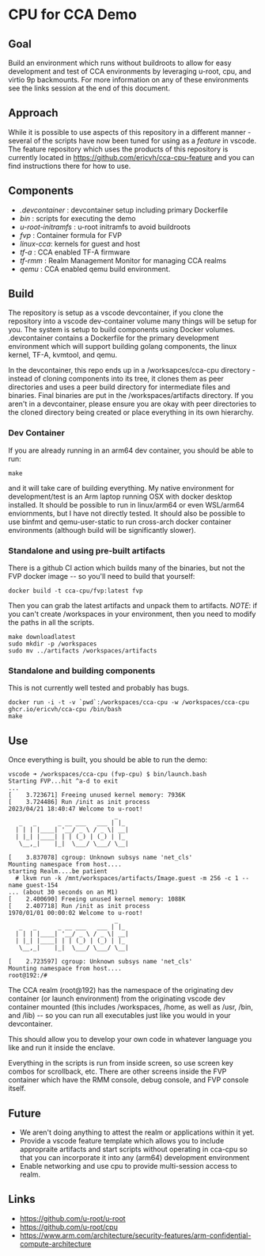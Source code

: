 # CPU for CCA Demo

## Goal

Build an environment which runs without buildroots to allow for easy development and test of CCA environments by leveraging u-root,
cpu, and virtio 9p backmounts.  For more information on any of these environments see the links session at the end of this document.

## Approach

While it is possible to use aspects of this repository in a different manner - several of the scripts have now been tuned for using as a _feature_ in vscode.
The feature repository which uses the products of this repository is currently located in https://github.com/ericvh/cca-cpu-feature and you can find instructions there
for how to use.

## Components

- _.devcontainer_ : devcontainer setup including primary Dockerfile 
- _bin_ : scripts for executing the demo
- _u-root-initramfs_ : u-root initramfs to avoid buildroots
- _fvp_ : Container formula for FVP
- _linux-cca_: kernels for guest and host
- _tf-a_ : CCA enabled TF-A firmware
- _tf-rmm_ : Realm Management Monitor for managing CCA realms
- _qemu_ : CCA enabled qemu build environment.

## Build

The repository is setup as a vscode devcontainer, if you clone the repository into a vscode dev-container volume many things will be setup for you.
The system is setup to build components using Docker volumes.  .devcontainer contains a Dockerfile for the primary development environment which will
support building golang components, the linux kernel, TF-A, kvmtool, and qemu.

In the devcontainer, this repo ends up in a /worksapces/cca-cpu directory - instead of cloning components into its tree, it clones them as peer directories
and uses a peer build directory for intermediate files and binaries.  Final binaries are put in the /workspaces/artifacts directory.  If you aren't in a 
devcontainer, please ensure you are okay with peer directories to the cloned directory being created or place everything in its own hierarchy.

### Dev Container

If you are already running in an arm64 dev container, you should be able to run:
```
make
```
and it will take care of building everything.  My native environment for development/test is an Arm laptop running OSX with docker desktop installed.
It should be possible to run in linux/arm64 or even WSL/arm64 enviornments, but I have not directly tested.  It should also be possible to use binfmt
and qemu-user-static to run cross-arch docker container environments (although build will be significantly slower).

### Standalone and using pre-built artifacts

There is a github CI action which builds many of the binaries, but not the FVP docker image -- so you'll need to build that yourself:
```
docker build -t cca-cpu/fvp:latest fvp
```
Then you can grab the latest artifacts and unpack them to artifacts.  _NOTE_: if you can't create /workspaces in your environment, then you need to modify the paths in all the scripts.
```
make downloadlatest
sudo mkdir -p /workspaces
sudo mv ../artifacts /workspaces/artifacts
```

### Standalone and building components

This is not currently well tested and probably has bugs.

```
docker run -i -t -v `pwd`:/workspaces/cca-cpu -w /workspaces/cca-cpu ghcr.io/ericvh/cca-cpu /bin/bash
make
``` 

## Use

Once everything is built, you should be able to run the demo:

```
vscode ➜ /workspaces/cca-cpu (fvp-cpu) $ bin/launch.bash 
Starting FVP...hit ^a-d to exit
...
[    3.723671] Freeing unused kernel memory: 7936K
[    3.724486] Run /init as init process
2023/04/21 18:40:47 Welcome to u-root!
                              _
   _   _      _ __ ___   ___ | |_
  | | | |____| '__/ _ \ / _ \| __|
  | |_| |____| | | (_) | (_) | |_
   \__,_|    |_|  \___/ \___/ \__|

[    3.837078] cgroup: Unknown subsys name 'net_cls'
Mounting namespace from host....
starting Realm....be patient
  # lkvm run -k /mnt/workspaces/artifacts/Image.guest -m 256 -c 1 --name guest-154
... (about 30 seconds on an M1)
[    2.400690] Freeing unused kernel memory: 1088K
[    2.407718] Run /init as init process
1970/01/01 00:00:02 Welcome to u-root!
                              _
   _   _      _ __ ___   ___ | |_
  | | | |____| '__/ _ \ / _ \| __|
  | |_| |____| | | (_) | (_) | |_
   \__,_|    |_|  \___/ \___/ \__|

[    2.723597] cgroup: Unknown subsys name 'net_cls'
Mounting namespace from host....
root@192:/# 
```

The CCA realm (root@192) has the namespace of the originating dev container (or launch environment)
from the originating vscode dev container mounted (this includes /workspaces, /home, as well
as /usr, /bin, and /lib) -- so you can run all executables just like you would in your
devcontainer.

This should allow you to develop your own code in whatever language you like and run it inside
the enclave.

Everything in the scripts is run from inside screen, so use screen key combos for scrollback, etc.
There are other screens inside the FVP container which have the RMM console, debug console, and FVP console itself.

## Future

- We aren't doing anything to attest the realm or applications within it yet.
- Provide a vscode feature template which allows you to include appropraite artifacts and start scripts without operating in cca-cpu so that you can incorporate it into any (arm64) development environment
- Enable networking and use cpu to provide multi-session access to realm.

## Links

- https://github.com/u-root/u-root
- https://github.com/u-root/cpu
- https://www.arm.com/architecture/security-features/arm-confidential-compute-architecture